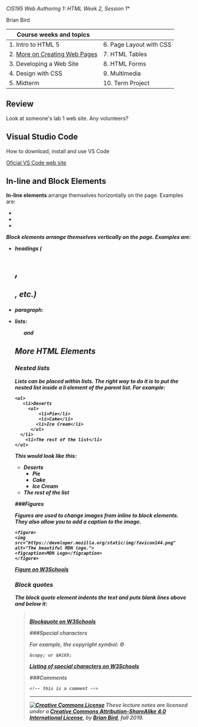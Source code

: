 *CIS195 Web Authoring 1: HTML                                 Week 2, Session 1**

Brian Bird

| Course weeks and topics              |                         |
| ------------------------------------ | ----------------------- |
| 1. Intro to HTML 5                   | 6. Page Layout with CSS |
| 2. <u>More on Creating Web Pages</u> | 7. HTML Tables          |
| 3. Developing a Web Site             | 8. HTML Forms           |
| 4. Design with CSS                   | 9. Multimedia           |
| 5. Midterm                           | 10. Term Project        |

## Review

Look at someone's lab 1 web site. Any volunteers?



## Visual Studio Code

How to download, install and use VS Code

[Oficial VS Code web site](https://code.visualstudio.com)  



## In-line and Block Elements

**In-line elements** arrange themselves horizontally on the page. Examples are:

- <em>
- <strong>
- <img>

**Block elements** arrange themselves vertically on the page. Examples are:

- headings (<h1>, <h2>, etc.)

- paragraph: <p>

- lists: <ul> and <ol>

  

## More HTML Elements 

### Nested lists

Lists can be placed within lists. The right way to do it is to put the nested list inside a li element of the parent list. For example:

```
<ul>
   <li>Deserts
     <ul>
         <li>Pie</li>
         <li>Cake</li>
        <li>Ice Cream</li>
      </ul>
  </li>
    <li>The rest of the list</li>
</ul>
```

This would look like this:

- Deserts
  - Pie
  - Cake
  - Ice Cream
- The rest of the list



###Figures

Figures are used to change images from inline to block elements. They also allow you to add a caption to the image.

```
<figure>
<img
src="https://developer.mozilla.org/static/img/favicon144.png"
alt="The beautiful MDN logo.">
<figcaption>MDN Logo</figcaption>
</figure>
```

[Figure on W3Schools](https://www.w3schools.com/tags/tag_figure.asp)  



### Block quotes

The block quote element indents the text and puts blank lines above and below it:  <blockquote>  
[Blockquote on W3Schools](https://www.w3schools.com/TAGS/tag_blockquote.asp)  



###Special characters

For example, the copyright symbol: ©

```
&copy; or &#169;
```

[Listing of special characters on W3Schools](https://www.w3schools.com/html/html_symbols.asp)  



###Comments

```
<!-- this is a comment -->
```



------

[![Creative Commons License](https://i.creativecommons.org/l/by/4.0/80x15.png)](http://creativecommons.org/licenses/by-sa/4.0/) These lecture notes are licensed under a [Creative Commons Attribution-ShareAlike 4.0 International License](http://creativecommons.org/licenses/by-sa/4.0/), by [Brian Bird](https://profbird.online/), fall 2019.